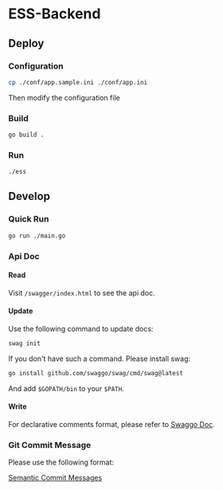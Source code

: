 # ESS-Backend

## Deploy

### Configuration

``` bash
cp ./conf/app.sample.ini ./conf/app.ini
```

Then modify the configuration file

### Build

``` bash
go build .
```

### Run

``` bash
./ess
```

## Develop

### Quick Run

``` bash
go run ./main.go
```

### Api Doc

#### Read
Visit `/swagger/index.html` to see the api doc.

#### Update
Use the following command to update docs:
``` bash
swag init
```

If you don't have such a command. Please install swag:
``` bash
go install github.com/swaggo/swag/cmd/swag@latest
```

And add `$GOPATH/bin` to your `$PATH`.

#### Write
For declarative comments format, please refer to [Swaggo Doc](https://github.com/swaggo/swag/blob/master/README.md#declarative-comments-format).

### Git Commit Message

Please use the following format:

[Semantic Commit Messages](https://gist.github.com/joshbuchea/6f47e86d2510bce28f8e7f42ae84c716)
